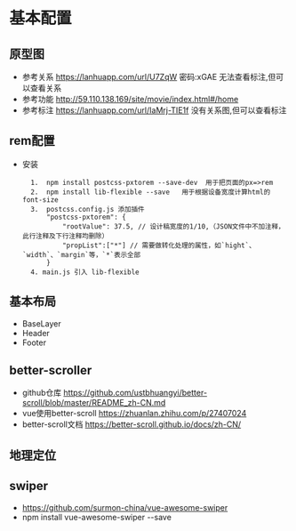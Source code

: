 # 基本配置
## 原型图
+ 参考关系 https://lanhuapp.com/url/U7ZqW  密码:xGAE  无法查看标注,但可以查看关系
+ 参考功能  http://59.110.138.169/site/movie/index.html#/home
+ 参考标注 https://lanhuapp.com/url/IaMrj-TIE1f  没有关系图,但可以查看标注
  
## rem配置
+ 安装
  ```   
    1.  npm install postcss-pxtorem --save-dev  用于把页面的px=>rem
    2.  npm install lib-flexible --save   用于根据设备宽度计算html的font-size
    3.  postcss.config.js 添加插件
        "postcss-pxtorem": {
            "rootValue": 37.5, // 设计稿宽度的1/10,（JSON文件中不加注释，此行注释及下行注释均删除）
            "propList":["*"] // 需要做转化处理的属性，如`hight`、`width`、`margin`等，`*`表示全部
        }
    4. main.js 引入 lib-flexible

  ```
## 基本布局
+ BaseLayer
+ Header
+ Footer

## better-scroller
+ github仓库 https://github.com/ustbhuangyi/better-scroll/blob/master/README_zh-CN.md
+ vue使用better-scroll  https://zhuanlan.zhihu.com/p/27407024
+ better-scroll文档 https://better-scroll.github.io/docs/zh-CN/
  
## 地理定位


## swiper
+ https://github.com/surmon-china/vue-awesome-swiper
+ npm install vue-awesome-swiper --save
